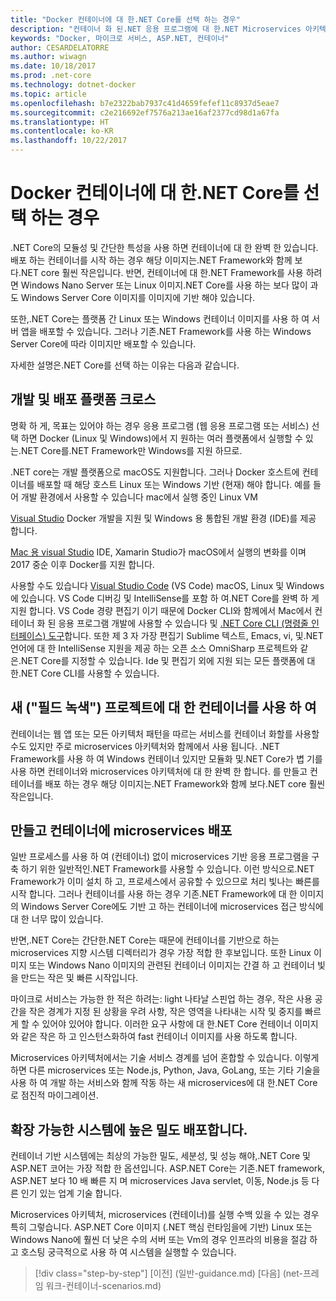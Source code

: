 ```yaml
---
title: "Docker 컨테이너에 대 한.NET Core를 선택 하는 경우"
description: "컨테이너 화 된.NET 응용 프로그램에 대 한.NET Microservices 아키텍처 | Docker 컨테이너에 대 한.NET Core를 선택 하는 경우"
keywords: "Docker, 마이크로 서비스, ASP.NET, 컨테이너"
author: CESARDELATORRE
ms.author: wiwagn
ms.date: 10/18/2017
ms.prod: .net-core
ms.technology: dotnet-docker
ms.topic: article
ms.openlocfilehash: b7e2322bab7937c41d4659fefef11c8937d5eae7
ms.sourcegitcommit: c2e216692ef7576a213ae16af2377cd98d1a67fa
ms.translationtype: HT
ms.contentlocale: ko-KR
ms.lasthandoff: 10/22/2017
---
```

# <a name="when-to-choose-net-core-for-docker-containers"></a>Docker 컨테이너에 대 한.NET Core를 선택 하는 경우

.NET Core의 모듈성 및 간단한 특성을 사용 하면 컨테이너에 대 한 완벽 한 있습니다. 배포 하는 컨테이너를 시작 하는 경우 해당 이미지는.NET Framework와 함께 보다.NET core 훨씬 작은입니다. 반면, 컨테이너에 대 한.NET Framework를 사용 하려면 Windows Nano Server 또는 Linux 이미지.NET Core를 사용 하는 보다 많이 과도 Windows Server Core 이미지를 이미지에 기반 해야 있습니다.

또한,.NET Core는 플랫폼 간 Linux 또는 Windows 컨테이너 이미지를 사용 하 여 서버 앱을 배포할 수 있습니다. 그러나 기존.NET Framework를 사용 하는 Windows Server Core에 따라 이미지만 배포할 수 있습니다.

자세한 설명은.NET Core를 선택 하는 이유는 다음과 같습니다.

## <a name="developing-and-deploying-cross-platform"></a>개발 및 배포 플랫폼 크로스

명확 하 게, 목표는 있어야 하는 경우 응용 프로그램 (웹 응용 프로그램 또는 서비스) 선택 하면 Docker (Linux 및 Windows)에서 지 원하는 여러 플랫폼에서 실행할 수 있는.NET Core를.NET Framework만 Windows를 지원 하므로.

.NET core는 개발 플랫폼으로 macOS도 지원합니다. 그러나 Docker 호스트에 컨테이너를 배포할 때 해당 호스트 Linux 또는 Windows 기반 (현재) 해야 합니다. 예를 들어 개발 환경에서 사용할 수 있습니다 mac에서 실행 중인 Linux VM

[Visual Studio](https://www.visualstudio.com/) Docker 개발을 지원 및 Windows 용 통합된 개발 환경 (IDE)를 제공 합니다. 

[Mac 용 visual Studio](https://www.visualstudio.com/vs/visual-studio-mac/) IDE, Xamarin Studio가 macOS에서 실행의 변화를 이며 2017 중순 이후 Docker를 지원 합니다.

사용할 수도 있습니다 [Visual Studio Code](https://code.visualstudio.com/) (VS Code) macOS, Linux 및 Windows에 있습니다. VS Code 디버깅 및 IntelliSense를 포함 하 여.NET Core를 완벽 하 게 지원 합니다. VS Code 경량 편집기 이기 때문에 Docker CLI와 함께에서 Mac에서 컨테이너 화 된 응용 프로그램 개발에 사용할 수 있습니다 및 [.NET Core CLI (명령줄 인터페이스) 도구](https://docs.microsoft.com/dotnet/core/tools/?tabs=netcore2x)합니다. 또한 제 3 자 가장 편집기 Sublime 텍스트, Emacs, vi, 및.NET 언어에 대 한 IntelliSense 지원을 제공 하는 오픈 소스 OmniSharp 프로젝트와 같은.NET Core를 지정할 수 있습니다. Ide 및 편집기 외에 지원 되는 모든 플랫폼에 대 한.NET Core CLI를 사용할 수 있습니다.

## <a name="using-containers-for-new-green-field-projects"></a>새 ("필드 녹색") 프로젝트에 대 한 컨테이너를 사용 하 여

컨테이너는 웹 앱 또는 모든 아키텍처 패턴을 따르는 서비스를 컨테이너 화할를 사용할 수도 있지만 주로 microservices 아키텍처와 함께에서 사용 됩니다. .NET Framework를 사용 하 여 Windows 컨테이너 있지만 모듈화 및.NET Core가 볍 기를 사용 하면 컨테이너와 microservices 아키텍처에 대 한 완벽 한 합니다. 를 만들고 컨테이너를 배포 하는 경우 해당 이미지는.NET Framework와 함께 보다.NET core 훨씬 작은입니다.

## <a name="creating-and-deploying-microservices-on-containers"></a>만들고 컨테이너에 microservices 배포

일반 프로세스를 사용 하 여 (컨테이너) 없이 microservices 기반 응용 프로그램을 구축 하기 위한 일반적인.NET Framework를 사용할 수 있습니다. 이런 방식으로.NET Framework가 이미 설치 하 고, 프로세스에서 공유할 수 있으므로 처리 빛나는 빠른를 시작 합니다. 그러나 컨테이너를 사용 하는 경우 기존.NET Framework에 대 한 이미지의 Windows Server Core에도 기반 고 하는 컨테이너에 microservices 접근 방식에 대 한 너무 많이 있습니다.

반면,.NET Core는 간단한.NET Core는 때문에 컨테이너를 기반으로 하는 microservices 지향 시스템 디렉터리가 경우 가장 적합 한 후보입니다. 또한 Linux 이미지 또는 Windows Nano 이미지의 관련된 컨테이너 이미지는 간결 하 고 컨테이너 빛을 만드는 작은 및 빠른 시작입니다.

마이크로 서비스는 가능한 한 적은 하려는: light 나타날 스핀업 하는 경우, 작은 사용 공간을 작은 경계가 지정 된 상황을 우려 사항, 작은 영역을 나타내는 시작 및 중지를 빠르게 할 수 있어야 있어야 합니다. 이러한 요구 사항에 대 한.NET Core 컨테이너 이미지와 같은 작은 하 고 인스턴스화하여 fast 컨테이너 이미지를 사용 하도록 합니다.

Microservices 아키텍처에서는 기술 서비스 경계를 넘어 혼합할 수 있습니다. 이렇게 하면 다른 microservices 또는 Node.js, Python, Java, GoLang, 또는 기타 기술을 사용 하 여 개발 하는 서비스와 함께 작동 하는 새 microservices에 대 한.NET Core로 점진적 마이그레이션.

## <a name="deploying-high-density-in-scalable-systems"></a>확장 가능한 시스템에 높은 밀도 배포합니다.

컨테이너 기반 시스템에는 최상의 가능한 밀도, 세분성, 및 성능 해야,.NET Core 및 ASP.NET 코어는 가장 적합 한 옵션입니다. ASP.NET Core는 기존.NET framework, ASP.NET 보다 10 배 빠른 지 며 microservices Java servlet, 이동, Node.js 등 다른 인기 있는 업계 기술 합니다.

Microservices 아키텍처, microservices (컨테이너)를 실행 수백 있을 수 있는 경우 특히 그렇습니다. ASP.NET Core 이미지 (.NET 핵심 런타임을에 기반) Linux 또는 Windows Nano에 훨씬 더 낮은 수의 서버 또는 Vm의 경우 인프라의 비용을 절감 하 고 호스팅 궁극적으로 사용 하 여 시스템을 실행할 수 있습니다.


>[!div class="step-by-step"]
[이전] (일반-guidance.md) [다음] (net-프레임 워크-컨테이너-scenarios.md)
